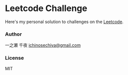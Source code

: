 # Leetcode Challenge

Here's my personal solution to challenges on the [Leetcode](https://leetcode.com).

### Author

一之瀬 千夜 <ichinosechiya@gmail.com>

### License

MIT
